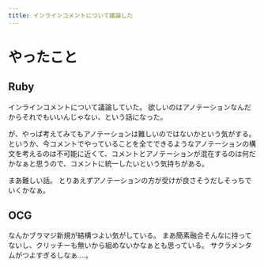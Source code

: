 ```yaml
---
title: インラインコメントについて議論した
---
```


# やったこと

## Ruby

インラインコメントについて議論していた。
欲しいのはアノテーションなんだからそれでもいいんじゃない、という話になった。

が、やっぱ考えてみてもアノテーションは難しいのではないかという気がする。
というか、今コメントでやっていることを全てできるようなアノテーションの構文を考えるのは不可能に近くて、コメントとアノテーションが混在するのは何だかなぁと思うので、コメントに統一したいという気持ちがある。

まあ難しい話。
とりあえずアノテーションの方が受けが良さそうだしそっちでいくかなぁ。

## OCG

なんかブラマジ新規が結構つよい気がしている。
まあ簡素融合そんなに持ってないし、クリッチーも無いから組めないかなぁとも思っている。
サクラメンタムがつよすぎるしなぁ‥‥。
